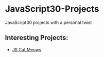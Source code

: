 # JavaScript30-Projects
JavaScript30 projects with a personal twist


## Interesting Projects:

* [JS Cat Meows](https://nawnaw7.github.io/JavaScript30-Projects/01%20-%20JavaScript%20Drum%20Kit%20(Cat%20version)/)
